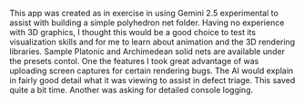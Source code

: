 This app was created as in exercise in using Gemini 2.5 experimental to assist with building a simple polyhedron net folder.
Having no experience with 3D graphics, I thought this would be a good choice to test its visualization
skills and for me to learn about animation and the 3D rendering libraries.
Sample Platonic and Archimedean solid nets are available under the presets contol.
One the features I took great advantage of was uploading screen captures for certain
rendering bugs. The AI would explain in fairly good detail what it was viewing to
assist in defect triage. This saved quite a bit time.
Another was asking for detailed console logging.

